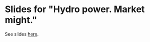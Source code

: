 # Slides for "Hydro power. Market might."

See slides [here](https://rawcdn.githack.com/grantmcdermott/hydro-slides/020b914bc9ccde73283139720ba49df287fb7183/hydro-slides.html).
